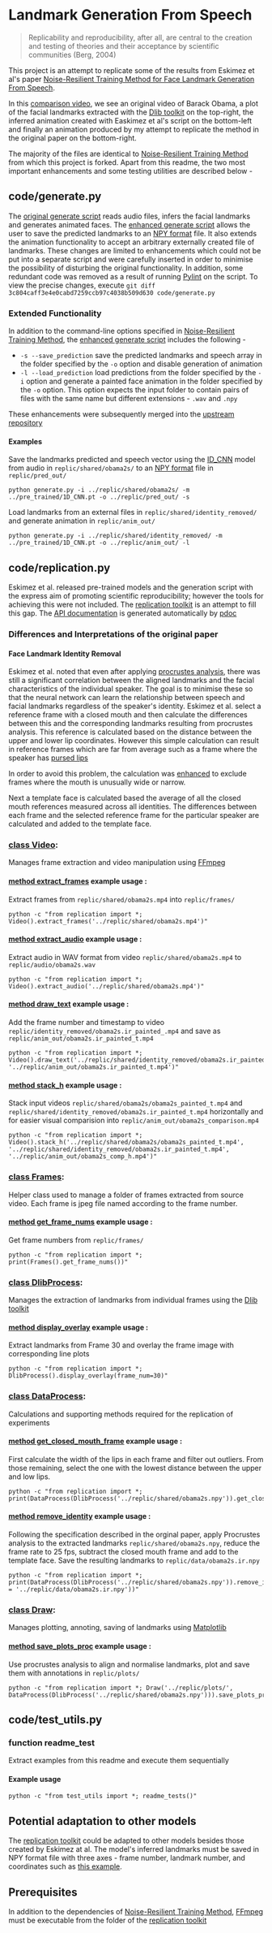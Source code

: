 # Landmark Generation From Speech

> Replicability and reproducibility, after all, are central to the creation and testing of theories and their acceptance by scientific communities (Berg, 2004)

This project is an attempt to replicate some of the results from Eskimez et al's paper [Noise-Resilient Training Method for Face Landmark Generation From Speech](https://ieeexplore.ieee.org/document/8871109).

In this [comparison video](replic/shared/080815_WeeklyAddress_25t_compare_v.mp4), we see an original video of Barack Obama, a plot of the facial landmarks extracted with the [Dlib toolkit](http://dlib.net/) on the top-right, the inferred animation created with Easkimez et al's script on the bottom-left and finally an animation produced by my attempt to replicate the method in the original paper on the bottom-right.

The majority of the files are identical to [Noise-Resilient Training Method](https://github.com/eeskimez/noise_resilient_3dtface) from which this project is forked. Apart from this readme, the two most important enhancements and some testing utilities are described below -

## code/generate.py

The [original generate script](https://github.com/eeskimez/noise_resilient_3dtface/blob/master/code/generate.py) reads audio files, infers the facial landmarks and generates animated faces. The [enhanced generate script](code/generate.py) allows the user to save the predicted landmarks to an [NPY format](https://numpy.org/doc/stable/reference/generated/numpy.lib.format.html#module-numpy.lib.format) file. It also extends the animation functionality to accept an arbitrary externally created file of landmarks. These changes are limited to enhancements which could not be put into a separate script and were carefully inserted in order to minimise the possibility of disturbing the original functionality. In addition, some redundant code was removed as a result of running [Pylint](https://www.pylint.org/) on the script. To view the precise changes, execute `git diff 3c804caff3e4e0cabd7259ccb97c4038b509d630 code/generate.py`

### Extended Functionality

In addition to the command-line options specified in [Noise-Resilient Training Method](https://github.com/eeskimez/noise_resilient_3dtface), the [enhanced generate script](code/generate.py) includes the following -

* `-s --save_prediction` save the predicted landmarks and speech array in the folder specified by the `-o` option and disable generation of animation
* `-l --load_prediction` load predictions from the folder specified by the `-i` option and generate a painted face animation in the folder specified by the `-o` option. This option expects the input folder to contain pairs of files with the same name but different extensions - `.wav` and `.npy`

These enhancements were subsequently merged into the [upstream repository](https://github.com/eeskimez/noise_resilient_3dtface/commit/59536f4ebe43bcabd0b2f90a93974552e87dc553)

#### Examples

Save the landmarks predicted and speech vector using the [ID_CNN](pre_trained/1D_CNN.pt) model from audio in `replic/shared/obama2s/` to an [NPY format](https://numpy.org/doc/stable/reference/generated/numpy.lib.format.html#module-numpy.lib.format) file in `replic/pred_out/`

    python generate.py -i ../replic/shared/obama2s/ -m ../pre_trained/1D_CNN.pt -o ../replic/pred_out/ -s  

Load landmarks from an external files in `replic/shared/identity_removed/` and generate animation in `replic/anim_out/`

    python generate.py -i ../replic/shared/identity_removed/ -m ../pre_trained/1D_CNN.pt -o ../replic/anim_out/ -l

## code/replication.py

Eskimez et al. released pre-trained models and the generation script with the express aim of promoting scientific reproducibility; however the tools for achieving this were not included. The [replication toolkit](https://github.com/shanemcandrewai/Speech-to-Facial-Landmarks/blob/master/code/replication.py) is an attempt to fill this gap. The [API documentation](https://shanemcandrewai.github.io/Speech-to-Facial-Landmarks/) is generated automatically by [pdoc](https://pdoc3.github.io/pdoc/)
### Differences and Interpretations of the original paper
#### Face Landmark Identity Removal
Eskimez et al. noted that even after applying [procrustes analysis](https://link.springer.com/article/10.1007/BF02291478), there was still a significant correlation between the aligned landmarks and the facial characteristics of the individual speaker. The goal is to minimise these so that the neural network can learn the relationship between speech and facial landmarks regardless of the speaker's identity. Eskimez et al. select a reference frame with a closed mouth and then calculate the differences between this and the corresponding landmarks resulting from procrustes analysis. This reference is calculated based on the distance between the upper and lower lip coordinates.  However this simple calculation can result in reference frames which are far from average such as a frame where the speaker has [pursed lips](replic/shared/obpursed.jpg)

In order to avoid this problem, the calculation was [enhanced](code/replication.py#L183) to exclude frames where the mouth is unusually wide or narrow.

Next a template face is calculated based the average of all the closed mouth references measured across all identities. The differences between each frame and the selected reference frame for the particular speaker are calculated and added to the template face.

### [class Video](https://shanemcandrewai.github.io/Speech-to-Facial-Landmarks/#replication.Video):
Manages frame extraction and video manipulation using [FFmpeg](https://www.ffmpeg.org/)
#### [method extract_frames](https://shanemcandrewai.github.io/Speech-to-Facial-Landmarks/#replication.Video.extract_frames) example usage : 
Extract frames from `replic/shared/obama2s.mp4` into `replic/frames/`

    python -c "from replication import *; Video().extract_frames('../replic/shared/obama2s.mp4')"
#### [method extract_audio](https://shanemcandrewai.github.io/Speech-to-Facial-Landmarks/#replication.Video.extract_audio) example usage :
Extract audio in WAV format from video `replic/shared/obama2s.mp4` to `replic/audio/obama2s.wav`

    python -c "from replication import *; Video().extract_audio('../replic/shared/obama2s.mp4')"
#### [method draw_text](https://shanemcandrewai.github.io/Speech-to-Facial-Landmarks/#replication.Video.draw_text) example usage : 
Add the frame number and timestamp to video `replic/identity_removed/obama2s.ir_painted_.mp4` and save as `replic/anim_out/obama2s.ir_painted_t.mp4`

    python -c "from replication import *; Video().draw_text('../replic/shared/identity_removed/obama2s.ir_painted_.mp4', '../replic/anim_out/obama2s.ir_painted_t.mp4')"
#### [method stack_h](https://shanemcandrewai.github.io/Speech-to-Facial-Landmarks/#replication.Video.stack_h) example usage : 
Stack input videos `replic/shared/obama2s/obama2s_painted_t.mp4` and `replic/shared/identity_removed/obama2s.ir_painted_t.mp4` horizontally and for easier visual comparision into `replic/anim_out/obama2s_comparison.mp4`

    python -c "from replication import *; Video().stack_h('../replic/shared/obama2s/obama2s_painted_t.mp4', '../replic/shared/identity_removed/obama2s.ir_painted_t.mp4', '../replic/anim_out/obama2s_comp_h.mp4')"
### [class Frames](https://shanemcandrewai.github.io/Speech-to-Facial-Landmarks/#replication.Frames):
Helper class used to manage a folder of frames extracted from source video. Each frame is jpeg file named according to the frame number.
#### [method get_frame_nums](https://shanemcandrewai.github.io/Speech-to-Facial-Landmarks/#replication.Frames.get_frame_nums) example usage :
Get frame numbers from `replic/frames/`

    python -c "from replication import *; print(Frames().get_frame_nums())"
### [class DlibProcess](https://shanemcandrewai.github.io/Speech-to-Facial-Landmarks/#replication.DlibProcess):
Manages the extraction of landmarks from individual frames using the [Dlib toolkit](http://dlib.net/)
#### [method display_overlay](https://shanemcandrewai.github.io/Speech-to-Facial-Landmarks/#replication.DlibProcess.display_overlay) example usage :
Extract landmarks from Frame 30 and overlay the frame image with corresponding line plots

    python -c "from replication import *; DlibProcess().display_overlay(frame_num=30)"
### [class DataProcess](https://shanemcandrewai.github.io/Speech-to-Facial-Landmarks/#replication.DataProcess):
Calculations and supporting methods required for the replication of experiments
#### [method get_closed_mouth_frame](https://shanemcandrewai.github.io/Speech-to-Facial-Landmarks/#replication.DataProcess.get_closed_mouth_frame) example usage :
First calculate the width of the lips in each frame and filter out outliers. From those remaining, select the one with the lowest distance between the upper and low lips.

    python -c "from replication import *; print(DataProcess(DlibProcess('../replic/shared/obama2s.npy')).get_closed_mouth_frame())"
#### [method remove_identity](https://shanemcandrewai.github.io/Speech-to-Facial-Landmarks/#replication.DataProcess.remove_identity) example usage :
Following the specification described in the orginal paper, apply Procrustes analysis to the extracted landmarks `replic/shared/obama2s.npy`, reduce the frame rate to 25 fps, subtract the closed mouth frame and add to the template face. Save the resulting landmarks to `replic/data/obama2s.ir.npy`

    python -c "from replication import *; print(DataProcess(DlibProcess('../replic/shared/obama2s.npy')).remove_identity(id_removed_file = '../replic/data/obama2s.ir.npy'))"
### [class Draw](https://shanemcandrewai.github.io/Speech-to-Facial-Landmarks/#replication.Draw):
Manages plotting, annoting, saving of landmarks using [Matplotlib](https://matplotlib.org/)
#### [method save_plots_proc](https://shanemcandrewai.github.io/Speech-to-Facial-Landmarks/#replication.Draw.save_plots_proc) example usage :
Use procrustes analysis to align and normalise landmarks, plot and save them with annotations in `replic/plots/`

    python -c "from replication import *; Draw('../replic/plots/', DataProcess(DlibProcess('../replic/shared/obama2s.npy'))).save_plots_proc(annot=True)"
## code/test_utils.py
### function readme_test
Extract examples from this readme and execute them sequentially
#### Example usage

    python -c "from test_utils import *; readme_tests()"
## Potential adaptation to other models
The [replication toolkit](code/replication.py) could be adapted to other models besides those created by Eskimez at al. The model's inferred landmarks must be saved in NPY format file with three axes - frame number, landmark number, and coordinates such as [this example](replic/shared/obama2s.npy).

## Prerequisites
In addition to the dependencies of [Noise-Resilient Training Method](https://github.com/eeskimez/noise_resilient_3dtface), [FFmpeg](https://www.ffmpeg.org/) must be executable from the folder of the [replication toolkit](code/replication.py)
